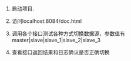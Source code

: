 1. 启动项目.

2. 访问localhost:8084/doc.html

3. 调用各个接口测试各种方式切换数据源，参数值有 master|slave|slave_1|slave_2|slave_3

4. 查看接口返回结果和日志确认是否正确切换